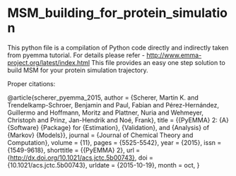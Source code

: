 # MSM_building_for_protein_simulation
This python file is a compilation of Python code directly and indirectly taken from pyemma tutorial. For details please refer - http://www.emma-project.org/latest/index.html 
This file provides an easy one step solution to build MSM for your protein simulation trajectory.

Proper citations:

@article{scherer_pyemma_2015,
        author = {Scherer, Martin K. and Trendelkamp-Schroer, Benjamin
                  and Paul, Fabian and Pérez-Hernández, Guillermo and Hoffmann, Moritz and
                  Plattner, Nuria and Wehmeyer, Christoph and Prinz, Jan-Hendrik and Noé, Frank},
        title = {{PyEMMA} 2: {A} {Software} {Package} for {Estimation},
                 {Validation}, and {Analysis} of {Markov} {Models}},
        journal = {Journal of Chemical Theory and Computation},
        volume = {11},
        pages = {5525-5542},
        year = {2015},
        issn = {1549-9618},
        shorttitle = {{PyEMMA} 2},
        url = {http://dx.doi.org/10.1021/acs.jctc.5b00743},
        doi = {10.1021/acs.jctc.5b00743},
        urldate = {2015-10-19},
        month = oct,
}
